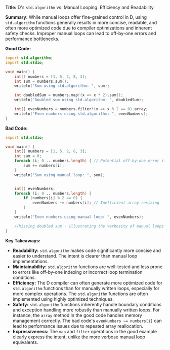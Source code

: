 **Title:** D's `std.algorithm` vs. Manual Looping: Efficiency and Readability

**Summary:**  While manual loops offer fine-grained control in D, using `std.algorithm` functions generally results in more concise, readable, and often more optimized code due to compiler optimizations and inherent safety checks.  Improper manual loops can lead to off-by-one errors and performance bottlenecks.

**Good Code:**

```d
import std.algorithm;
import std.stdio;

void main() {
    int[] numbers = [1, 5, 2, 8, 3];
    int sum = numbers.sum();
    writeln("Sum using std.algorithm: ", sum);

    int doubledSum = numbers.map!(x => x * 2).sum();
    writeln("Doubled sum using std.algorithm: ", doubledSum);

    int[] evenNumbers = numbers.filter!(x => x % 2 == 0).array;
    writeln("Even numbers using std.algorithm: ", evenNumbers);
}
```

**Bad Code:**

```d
import std.stdio;

void main() {
    int[] numbers = [1, 5, 2, 8, 3];
    int sum = 0;
    foreach (i; 0 .. numbers.length) { // Potential off-by-one error if using numbers.length -1
        sum += numbers[i];
    }
    writeln("Sum using manual loop: ", sum);


    int[] evenNumbers;
    foreach (i; 0 .. numbers.length) {
        if (numbers[i] % 2 == 0) {
            evenNumbers ~= numbers[i]; // Inefficient array resizing
        }
    }
    writeln("Even numbers using manual loop: ", evenNumbers);

    //Missing doubled sum - illustrating the verbosity of manual loops
}
```


**Key Takeaways:**

* **Readability:** `std.algorithm` makes code significantly more concise and easier to understand. The intent is clearer than manual loop implementations.
* **Maintainability:**  `std.algorithm` functions are well-tested and less prone to errors like off-by-one indexing or incorrect loop termination conditions.
* **Efficiency:** The D compiler can often generate more optimized code for `std.algorithm` functions than for manually written loops, especially for more complex operations.  The `std.algorithm` functions are often implemented using highly optimized techniques.
* **Safety:**  `std.algorithm` functions inherently handle boundary conditions and exception handling more robustly than manually written loops.  For instance, the `array` method in the good code handles memory management correctly.  The bad code's `evenNumbers ~= numbers[i]` can lead to performance issues due to repeated array reallocation.
* **Expressiveness:** The `map` and `filter` operations in the good example clearly express the intent, unlike the more verbose manual loop equivalents.


